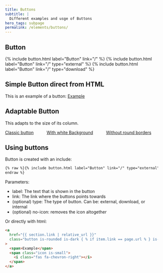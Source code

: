 ```yaml
---
title: Buttons
subtitle: |
  Different examples and usge of Buttons
hero_tags: subpage
permalink: /elements/buttons/
---
```


## Button

{% include button.html label="Button" link="/" %}
{% include button.html label="Button" link="/" type="external" %}
{% include button.html label="Button" link="/" type="download" %}

## Simple Button direct from HTML

This is an example of a button:
<a href="/" class="button is-rounded is-dark {% if item.link == page.url %} is-active {% endif %}">
<span>Example</span>
<span class="icon is-small">
<i class="fas fa-chevron-right"></i>
</span>
</a>

## Adaptable Button

This adapts to the size of its column.

<div class="columns">
    <div class="column is-3">
        <a href="/" class="button is-rounded is-dark {% if item.link == page.url %} is-active {% endif %}">
            <span>Classic button</span>
            <span class="icon is-small">
            <i class="fas fa-chevron-right"></i>
            </span>
        </a>  
    </div>
    <div class="column is-3">
        <a href="/" class="button is-rounded {% if item.link == page.url %} is-active {% endif %}">
            <span>With white Background</span>
            <span class="icon is-small">
            <i class="fas fa-chevron-right"></i>
            </span>
        </a>  
    </div>
    <div class="column is-3">
        <a href="/" class="button is-dark {% if item.link == page.url %} is-active {% endif %}">
            <span>Without round borders</span>
            <span class="icon is-small">
            <i class="fas fa-chevron-right"></i>
            </span>
        </a>  
    </div>
</div>

## Using buttons

Button is created with an include:

```html
{% raw %}{% include button.html label="Button" link="/" type="external" %}{%
endraw %}
```

Parameters:

- label: The text that is shown in the button
- link: The link where the buttons points towards
- (optional) type: The type of button. Can be: external, download, or internal
- (optional) no-icon: removes the icon altogether

Or directly with html:

```html
<a
  href="{{ section.link | relative_url }}"
  class="button is-rounded is-dark { % if item.link == page.url % } is-active { % endif % }"
>
  <span>Example</span>
  <span class="icon is-small">
    <i class="fas fa-chevron-right"></i>
  </span>
</a>
```
